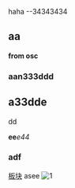haha --34343434

## aa

**from osc**

### aan333ddd

## a33dde

dd

**ee***e44*

### adf

[板块](./2233.md)
asee
![1](/img/3.png)

